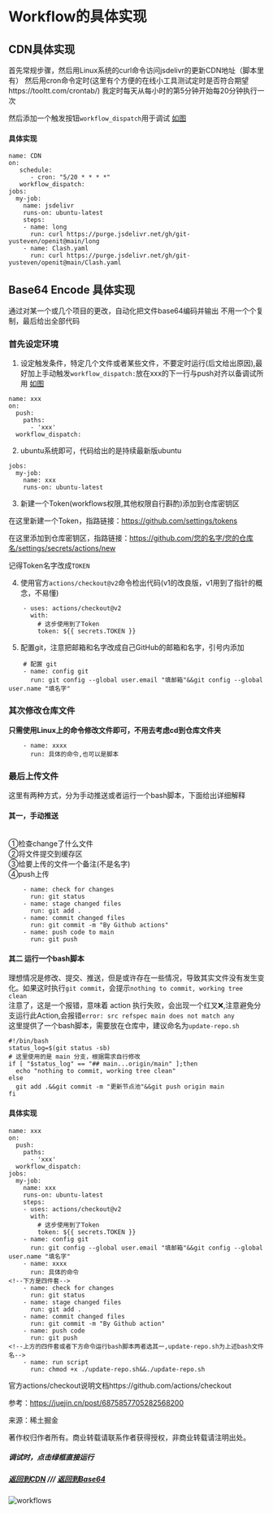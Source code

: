 # Workflow的具体实现

## CDN具体实现
首先常规步骤，然后用Linux系统的curl命令访问jsdelivr的更新CDN地址（脚本里有）
然后用cron命令定时(这里有个方便的在线小工具测试定时是否符合期望https://tooltt.com/crontab/) 我定时每天从每小时的第5分钟开始每20分钟执行一次

然后添加一个触发按钮`workflow_dispatch`用于调试  [如图](https://github.com/git-yusteven/openit/blob/main/.github/说明文档.md#调试时点击绿框直接运行)
#### 具体实现

```
name: CDN
on: 
   schedule:
      - cron: "5/20 * * * *"
   workflow_dispatch:
jobs:
  my-job:
    name: jsdelivr
    runs-on: ubuntu-latest
    steps:
    - name: long
      run: curl https://purge.jsdelivr.net/gh/git-yusteven/openit@main/long
    - name: Clash.yaml
      run: curl https://purge.jsdelivr.net/gh/git-yusteven/openit@main/Clash.yaml
```

## Base64 Encode 具体实现
通过对某一个或几个项目的更改，自动化把文件base64编码并输出
不用一个个复制，最后给出全部代码
### 首先设定环境
1. 设定触发条件，特定几个文件或者某些文件，不要定时运行(后文给出原因),最好加上手动触发`workflow_dispatch:`放在xxx的下一行与push对齐以备调试所用
[如图](https://github.com/git-yusteven/openit/blob/main/.github/说明文档.md#调试时点击绿框直接运行)
```
name: xxx
on: 
  push:
    paths:
      - 'xxx'
  workflow_dispatch:
```
2. ubuntu系统即可，代码给出的是持续最新版ubuntu
```
jobs:
  my-job:
    name: xxx
    runs-on: ubuntu-latest
```
3. 新建一个Token(workflows权限,其他权限自行斟酌)添加到仓库密钥区

在这里新建一个Token，指路链接：https://github.com/settings/tokens

在这里添加到仓库密钥区，指路链接：https://github.com/您的名字/您的仓库名/settings/secrets/actions/new

记得Token名字改成` TOKEN `

4. 使用官方`actions/checkout@v2`命令检出代码(v1的改良版，v1用到了指针的概念，不易懂)
```
    - uses: actions/checkout@v2
      with:
        # 这步使用到了Token
        token: ${{ secrets.TOKEN }}
```
5. 配置git，注意把邮箱和名字改成自己GitHub的邮箱和名字，引号内添加
```
    # 配置 git
    - name: config git
      run: git config --global user.email "填邮箱"&&git config --global user.name "填名字"
```
### 其次修改仓库文件
**只需使用Linux上的命令修改文件即可，不用去考虑cd到仓库文件夹**

```
    - name: xxxx
      run: 具体的命令,也可以是脚本
```
### 最后上传文件
这里有两种方式，分为手动推送或者运行一个bash脚本，下面给出详细解释

#### 其一，手动推送
<br>①检查change了什么文件
<br>②将文件提交到缓存区
<br>③给要上传的文件一个备注(不是名字)
<br>④push上传

```
    - name: check for changes
      run: git status
    - name: stage changed files
      run: git add .
    - name: commit changed files
      run: git commit -m "By Github actions"
    - name: push code to main
      run: git push
````
#### 其二 运行一个bash脚本
理想情况是修改、提交、推送，但是或许存在一些情况，导致其实文件没有发生变化。如果这时执行`git commit`，会提示`nothing to commit, working tree clean`
<br>注意了，这是一个报错，意味着 action 执行失败，会出现一个红叉❌,注意避免分支运行此Action,会报错`error: src refspec main does not match any`
<br>这里提供了一个bash脚本，需要放在仓库中，建议命名为`update-repo.sh`

```
#!/bin/bash
status_log=$(git status -sb)
# 这里使用的是 main 分支，根据需求自行修改
if [ "$status_log" == "## main...origin/main" ];then
  echo "nothing to commit, working tree clean"
else
  git add .&&git commit -m "更新节点池"&&git push origin main
fi
```
#### 具体实现

```
name: xxx
on: 
  push:
    paths:
      - 'xxx'
  workflow_dispatch:
jobs:
  my-job:
    name: xxx
    runs-on: ubuntu-latest
    steps:
    - uses: actions/checkout@v2
      with:
        # 这步使用到了Token
        token: ${{ secrets.TOKEN }}
    - name: config git
      run: git config --global user.email "填邮箱"&&git config --global user.name "填名字"
    - name: xxxx
      run: 具体的命令
<!--下方是四件套-->
    - name: check for changes
      run: git status
    - name: stage changed files
      run: git add .
    - name: commit changed files
      run: git commit -m "By Github action"
    - name: push code
      run: git push
<!--上方的四件套或者下方命令运行bash脚本两者选其一,update-repo.sh为上述bash文件名-->
    - name: run script
      run: chmod +x ./update-repo.sh&&./update-repo.sh
```
官方actions/checkout说明文档https://github.com/actions/checkout

参考：https://juejin.cn/post/6875857705282568200

来源：稀土掘金

著作权归作者所有。商业转载请联系作者获得授权，非商业转载请注明出处。
##### 调试时，点击绿框直接运行

##### [返回到CDN](https://github.com/git-yusteven/openit/blob/main/.github/说明文档.md#cdn具体实现) /// [返回到Base64](https://github.com/git-yusteven/openit/blob/main/.github/说明文档.md#base64-encode-具体实现)
![workflows](https://github.com/git-yusteven/openit/raw/main/images/workflows.jpg)
